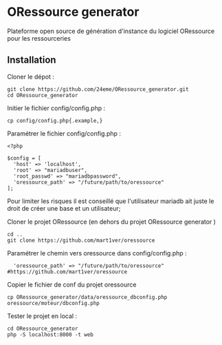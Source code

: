 # ORessource generator

Plateforme open source de génération d'instance du logiciel ORessource pour les ressourceries

## Installation

Cloner le dépot :

```
git clone https://github.com/24eme/ORessource_generator.git
cd ORessource_generator
```

Initier le fichier config/config.php :

```
cp config/config.php{.example,}
```

Paramétrer le fichier config/config.php :

```
<?php

$config = [
  'host' => 'localhost',
  'root' => "mariadbuser",
  'root_passwd' => "mariadbpassword",
  'oressource_path' => "/future/path/to/oressource"
];
```

Pour limiter les risques il est conseillé que l'utilisateur mariadb ait juste le droit de créer une base et un utilisateur;

Cloner le projet ORessource (en dehors du projet ORessource generator )

```
cd ..
git clone https://github.com/mart1ver/oressource
```

Paramétrer le chemin vers oressource dans config/config.php :

```
  'oressource_path' => "/future/path/to/oressource" #https://github.com/mart1ver/oressource
```

Copier le fichier de conf du projet oressource

```
cp ORessource_generator/data/oressource_dbconfig.php oressource/moteur/dbconfig.php
```

Tester le projet en local :

```
cd ORessource_generator
php -S localhost:8000 -t web
```

